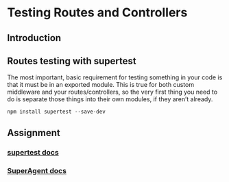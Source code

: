 # Testing Routes and Controllers

## Introduction

## Routes testing with supertest

The most important, basic requirement for testing something in your code is
that it must be in an exported module. This is true for both custom middleware
and your routes/controllers, so the very first thing you need to do is separate
those things into their own modules, if they aren’t already.

`npm install supertest --save-dev`

## Assignment

### [supertest docs](https://github.com/forwardemail/supertest)

### [SuperAgent docs](https://forwardemail.github.io/superagent/)

